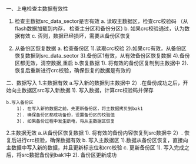 一、上电检查主数据有效性
1. 检查主数据src_data_sector是否有效
	 a. 读取主数据区，检查crc校验码  （从flash数据加载到内存， 检查主分区和备份分区)
	 b. 如果crc校验通过，认为数据有效
	 c. 否则，数据已经损坏，需要从备份区恢复

2. 从备份区恢复数据
	a. 检查备份区
		1).读取crc校验
		2).如果crc有效，从备份区恢复数据到src_data_sector
		3).备份区1有效，从有效备份区恢复数据
		4).备份区都无效，清空数据,重启
	b.恢复数据
		1). 将有效的备份区复制到主数据中
		2). 恢复后重新进行crc校验，确保恢复的数据是有效的

二、数据写入
1.主数据有效
	a.写入新的数据到主数据中
		2）.在备份成功之后，开始向主数据区src写入新数据
		1). 写入数据，计算crc校验码并保存

	b.写入备份区
		1). 在写入新的数据之前，先更新备份区，将主数据拷贝到bak1
		2). 确保备份区都成功备份，设置备份区的校验值
		3). 如果备份过程中发生断电，将从主数据区恢复
2.主数据无效
	a.从备份区恢复数据
		1). 将有效的备份内容恢复到src数据中
		2）. 恢复后进行crc校验，确保数据有效
	b. 写入主数据区
		1).数据从备份区恢复，直接向主数据中写入新的数据，并且更新标志位和crc校验
	c. 更新备份区
		1). 写入完成之后，将src数据备份到bak1中
		2). 备份区更新成功